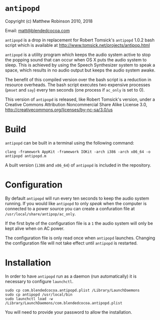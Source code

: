 `antipopd`
==========

Copyright (c) Matthew Robinson 2010, 2018 

Email: matt@blendedcocoa.com

`antipopd` is a drop in replacement for Robert Tomsick's `antipopd` 1.0.2 bash
script which is available at http://www.tomsick.net/projects/antipop.html

`antipopd` is a utility program which keeps the audio system active to stop
the popping sound that can occur when OS X puts the audio system to sleep.
This is achieved by using the Speech Synthesizer system to speak a space,
which results in no audio output but keeps the audio system awake.

The benefit of this compiled version over the bash script is a reduction
in resource overheads.  The bash script executes two expensive processes 
(`pmset` and `say`) every ten seconds (one process if `ac_only` is set to 0).

This version of `antipopd` is released, like Robert Tomsick's version, under
a Creative Commons Attribution Noncommercial Share Alike License 3.0,
http://creativecommons.org/licenses/by-nc-sa/3.0/us


Build
=====

`antipopd` can be built in a terminal using the following command:

    clang -framework AppKit -framework IOKit -arch i386 -arch x86_64 -o antipopd antipopd.m

A built version (`i386` and `x86_64`) of `antipopd` is included in the repository.

Configuration
=============

By default `antipopd` will run every ten seconds to keep the audio system 
running. If you would like `antipopd` to only *speak* when the computer is 
connected to a power source you can create a confuration file 
at `/usr/local/share/antipop/ac_only`.

If the first byte of the configuration file is a `1` the audio system will 
only be kept alive when on AC power. 

The configuration file is only read once when `antipopd` launches. Changing 
the configuration file will not take effect until `antipopd` is restarted.

Installation
============

In order to have `antipopd` run as a daemon (run automatically) it is 
necessary to configure `launchctl`.

	sudo cp com.blendedcocoa.antipopd.plist /Library/LaunchDaemons
	sudo cp antipopd /usr/local/bin
	sudo launchctl load -w /Library/LaunchDaemons/com.blendedcocoa.antipopd.plist

You will need to provide your password to allow the installation.
